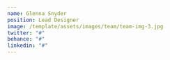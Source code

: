 ```yaml
---
name: Glenna Snyder
position: Lead Designer
image: /template/assets/images/team/team-img-3.jpg
twitter: "#"
behance: "#"
linkedin: "#"
---
```

